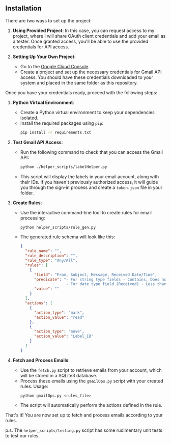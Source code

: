 
## Installation

There are two ways to set up the project:

1. **Using Provided Project**: In this case, you can request access to my project, where I will share OAuth client credentials and add your email as a tester. Once granted access, you'll be able to use the provided credentials for API access.

2. **Setting Up Your Own Project**:
   - Go to the [Google Cloud Console](https://developers.google.com/workspace/guides/get-started).
   - Create a project and set up the necessary credentials for Gmail API access. You should have these credentials downloaded to your system and placed in the same folder as this repository.

Once you have your credentials ready, proceed with the following steps:

1. **Python Virtual Environment**:
   - Create a Python virtual environment to keep your dependencies isolated.
   - Install the required packages using `pip`:
     ```bash
     pip install -r requirements.txt
     ```

2. **Test Gmail API Access**:
   - Run the following command to check that you can access the Gmail API:
     ```bash
     python ./helper_scripts/labelHelper.py
     ```
   - This script will display the labels in your email account, along with their IDs. If you haven't previously authorized access, it will guide you through the sign-in process and create a `token.json` file in your folder.

3. **Create Rules**:
   - Use the interactive command-line tool to create rules for email processing:
     ```bash
     python helper_scripts/rule_gen.py
     ```
   - The generated rule schema will look like this:
     ```json
     {
       "rule_name": "",
       "rule_description": "",
       "rule_type": "Any/All",
       "rules": [
         {
           "field": "From, Subject, Message, Received Date/Time",
           "predicate": "- For string type fields - Contains, Does not Contain, Equals, Does not equal
                         - For date type field (Received) - Less than / Greater than for days / months.",
           "value": ""
         }
       ],
       "actions": [
         {
           "action_type": "mark",
           "action_value": "read"
         },
         {
           "action_type": "move",
           "action_value": "Label_ID"
         }
       ]
     }
     ```

4. **Fetch and Process Emails**:
   - Use the `fetch.py` script to retrieve emails from your account, which will be stored in a SQLite3 database.
   - Process these emails using the `gmailOps.py` script with your created rules. Usage:
     ```bash
     python gmailOps.py <rules_file>
     ```
   - The script will automatically perform the actions defined in the rule.

That's it! You are now set up to fetch and process emails according to your rules.

p.s. The `helper_scripts/testing.py` script has some rudimentary unit tests to test our rules.